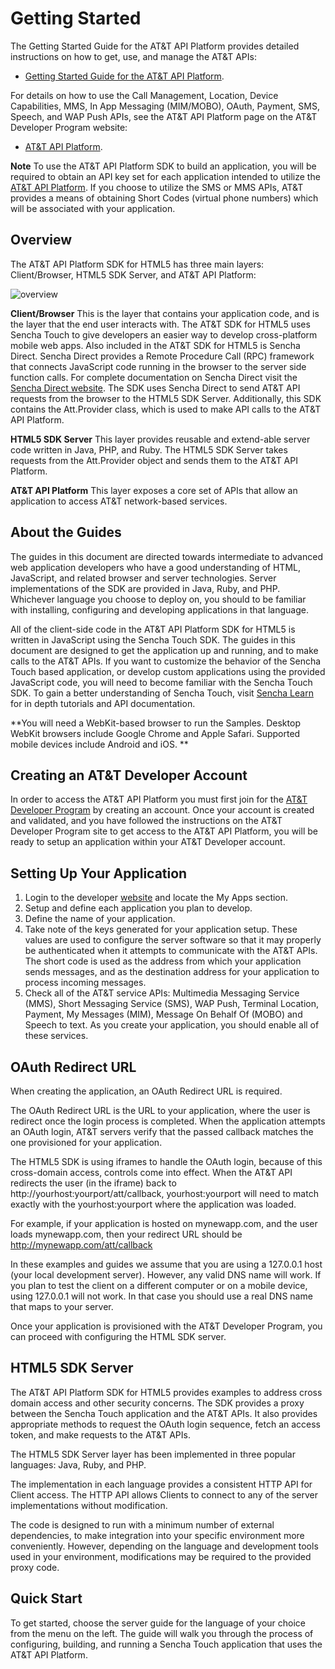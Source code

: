 Getting Started
=======
The Getting Started Guide for the AT&T API Platform provides detailed instructions on how to get, use, and manage the AT&T APIs:

 - [Getting Started Guide for the AT&T API Platform](https://developer.att.com/home/api/APIGetting_Started.pdf).

For details on how to use the Call Management, Location, Device Capabilities, MMS, In App Messaging (MIM/MOBO), OAuth, Payment, SMS, Speech, and WAP Push APIs, see the AT&T API Platform page on the AT&T Developer Program website:

 - [AT&T API Platform](https://developer.att.com/docs).

**Note** To use the AT&T API Platform SDK to build an application, you will be required to obtain an API key set for each application intended to utilize the [AT&T API Platform](https://developer.att.com/docs). If you choose to utilize the SMS or MMS APIs, AT&T provides a means of obtaining Short Codes (virtual phone numbers) which will be associated with your application.

Overview
---

The AT&T API Platform SDK for HTML5 has three main layers: Client/Browser, HTML5 SDK Server, and AT&T API Platform:

![overview](resources/images/att-overview.png)

**Client/Browser** This is the layer that contains your application code, and is the layer that the end user interacts with. The AT&T SDK for HTML5 uses Sencha Touch to give developers an easier way to develop cross-platform mobile web apps. Also included in the AT&T SDK for HTML5 is Sencha Direct. Sencha Direct provides a Remote Procedure Call (RPC) framework that connects JavaScript code running in the browser to the server side function calls. For complete documentation on Sencha Direct visit the [Sencha Direct website](http://www.sencha.com/products/extjs/extdirect). The SDK uses Sencha Direct to send AT&T API requests from the browser to the HTML5 SDK Server. Additionally, this SDK contains the Att.Provider class, which is used to make API calls to the AT&T API Platform. 

**HTML5 SDK Server** This layer provides reusable and extend-able server code written in Java, PHP, and Ruby. The HTML5 SDK Server takes requests from the Att.Provider object and sends them to the AT&T API Platform.


**AT&T API Platform** This layer exposes a core set of APIs that allow an application to access AT&T network-based services.


About the Guides
---

The guides in this document are directed towards intermediate to advanced web application developers who have a good understanding of HTML, JavaScript, and related browser and server technologies. Server implementations of the SDK are provided in Java, Ruby, and PHP. Whichever language you choose to deploy on, you should to be familiar with installing, configuring and developing applications in that language.

All of the client-side code in the AT&T API Platform SDK for HTML5 is written in JavaScript using the Sencha Touch SDK. The guides in this document are designed to get the application up and running, and to make calls to the AT&T APIs. If you want to customize the behavior of the Sencha Touch based application, or develop custom applications using the provided JavaScript code, you will need to become familiar with the Sencha Touch SDK. To gain a better understanding of Sencha Touch, visit [Sencha Learn](http://www.sencha.com/learn/touch/) for in depth tutorials and API documentation.


**You will need a WebKit-based browser to run the Samples. Desktop WebKit browsers include Google Chrome and Apple Safari. Supported mobile devices include Android and iOS. **


Creating an AT&T Developer Account
---

In order to access the AT&T API Platform you must first join for the [AT&T Developer Program](https://developer.att.com) by creating an account. Once your account is created and validated, and you have followed the instructions on the AT&T Developer Program site to get access to the AT&T API Platform, you will be ready to setup an application within your AT&T Developer account. 


Setting Up Your Application
----

1.	Login to the developer [website](https://developer.att.com) and locate the My Apps section.
2.	Setup and define each application you plan to develop.
3.	Define the name of your application.
4.	Take note of the keys generated for your application setup. 
These values are used to configure the server software so that it may properly be authenticated when it attempts to communicate with the AT&T APIs. The short code is used as the address from which your application sends messages, and as the destination address for your application to process incoming messages.  
5.	Check all of the AT&T service APIs: Multimedia Messaging Service (MMS), Short Messaging Service (SMS), WAP Push, Terminal Location, Payment, My Messages (MIM), Message On Behalf Of (MOBO) and Speech to text. As you create your application, you should enable all of these services.


OAuth Redirect URL
---

When creating the application, an OAuth Redirect URL is required.

The OAuth Redirect URL is the URL to your application, where the user is redirect once the login process is completed. When the application attempts an OAuth login, AT&T servers verify that the passed callback matches the one provisioned for your application.

The HTML5 SDK is using iframes to handle the OAuth login, because of this cross-domain access, controls come into effect.
When the AT&T API redirects the user (in the iframe) back to http://yourhost:yourport/att/callback, yourhost:yourport will need to match exactly with the yourhost:yourport where the application was loaded.

For example, if your application is hosted on mynewapp.com, and the user loads mynewapp.com, then your redirect URL should be http://mynewapp.com/att/callback

In these examples and guides we assume that you are using a 127.0.0.1 host (your local development server).  However, any valid DNS name will work. If you plan to test the client on a different computer or on a mobile device, using 127.0.0.1 will not work. In that case you should use a real DNS name that maps to your server.

Once your application is provisioned with the AT&T Developer Program, you can proceed with configuring the HTML SDK server.


HTML5 SDK Server
----

The AT&T API Platform SDK for HTML5 provides examples to address cross domain access and other security concerns. The SDK provides a proxy between the Sencha Touch application and the AT&T APIs. It also provides appropriate methods to request the OAuth login sequence, fetch an access token, and make requests to the AT&T APIs.

The HTML5 SDK Server layer has been implemented in three popular languages: Java, Ruby, and PHP.

The implementation in each language provides a consistent HTTP API for Client access. The HTTP API allows Clients to connect to any of the server implementations without modification.

The code is designed to run with a minimum number of external dependencies, to make integration into your specific environment more conveniently. However, depending on the language and development tools used in your environment, modifications may be required to the provided proxy code.


Quick Start
---

To get started, choose the server guide for the language of your choice from the menu on the left. The guide will walk you through the process of configuring, building, and running a Sencha Touch application that uses the AT&T API Platform.